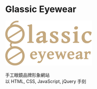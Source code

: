 Glassic Eyewear
===
![image](https://github.com/rebeccahsu/Glassic_Eyewear/raw/master/img/logo.png)
<br>
<br>
手工眼鏡品牌形象網站<br>
以 HTML, CSS, JavaScript, jQuery 手刻

